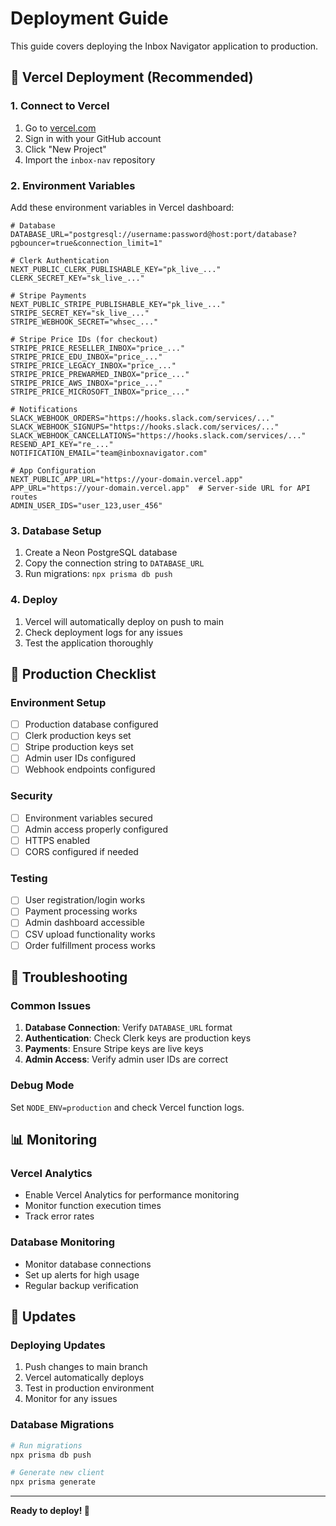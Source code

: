 # Deployment Guide

This guide covers deploying the Inbox Navigator application to production.

## 🚀 Vercel Deployment (Recommended)

### 1. Connect to Vercel
1. Go to [vercel.com](https://vercel.com)
2. Sign in with your GitHub account
3. Click "New Project"
4. Import the `inbox-nav` repository

### 2. Environment Variables
Add these environment variables in Vercel dashboard:

```env
# Database
DATABASE_URL="postgresql://username:password@host:port/database?pgbouncer=true&connection_limit=1"

# Clerk Authentication
NEXT_PUBLIC_CLERK_PUBLISHABLE_KEY="pk_live_..."
CLERK_SECRET_KEY="sk_live_..."

# Stripe Payments
NEXT_PUBLIC_STRIPE_PUBLISHABLE_KEY="pk_live_..."
STRIPE_SECRET_KEY="sk_live_..."
STRIPE_WEBHOOK_SECRET="whsec_..."

# Stripe Price IDs (for checkout)
STRIPE_PRICE_RESELLER_INBOX="price_..."
STRIPE_PRICE_EDU_INBOX="price_..."
STRIPE_PRICE_LEGACY_INBOX="price_..."
STRIPE_PRICE_PREWARMED_INBOX="price_..."
STRIPE_PRICE_AWS_INBOX="price_..."
STRIPE_PRICE_MICROSOFT_INBOX="price_..."

# Notifications
SLACK_WEBHOOK_ORDERS="https://hooks.slack.com/services/..."
SLACK_WEBHOOK_SIGNUPS="https://hooks.slack.com/services/..."
SLACK_WEBHOOK_CANCELLATIONS="https://hooks.slack.com/services/..."
RESEND_API_KEY="re_..."
NOTIFICATION_EMAIL="team@inboxnavigator.com"

# App Configuration
NEXT_PUBLIC_APP_URL="https://your-domain.vercel.app"
APP_URL="https://your-domain.vercel.app"  # Server-side URL for API routes
ADMIN_USER_IDS="user_123,user_456"
```

### 3. Database Setup
1. Create a Neon PostgreSQL database
2. Copy the connection string to `DATABASE_URL`
3. Run migrations: `npx prisma db push`

### 4. Deploy
1. Vercel will automatically deploy on push to main
2. Check deployment logs for any issues
3. Test the application thoroughly

## 🔧 Production Checklist

### Environment Setup
- [ ] Production database configured
- [ ] Clerk production keys set
- [ ] Stripe production keys set
- [ ] Admin user IDs configured
- [ ] Webhook endpoints configured

### Security
- [ ] Environment variables secured
- [ ] Admin access properly configured
- [ ] HTTPS enabled
- [ ] CORS configured if needed

### Testing
- [ ] User registration/login works
- [ ] Payment processing works
- [ ] Admin dashboard accessible
- [ ] CSV upload functionality works
- [ ] Order fulfillment process works

## 🐛 Troubleshooting

### Common Issues
1. **Database Connection**: Verify `DATABASE_URL` format
2. **Authentication**: Check Clerk keys are production keys
3. **Payments**: Ensure Stripe keys are live keys
4. **Admin Access**: Verify admin user IDs are correct

### Debug Mode
Set `NODE_ENV=production` and check Vercel function logs.

## 📊 Monitoring

### Vercel Analytics
- Enable Vercel Analytics for performance monitoring
- Monitor function execution times
- Track error rates

### Database Monitoring
- Monitor database connections
- Set up alerts for high usage
- Regular backup verification

## 🔄 Updates

### Deploying Updates
1. Push changes to main branch
2. Vercel automatically deploys
3. Test in production environment
4. Monitor for any issues

### Database Migrations
```bash
# Run migrations
npx prisma db push

# Generate new client
npx prisma generate
```

---

**Ready to deploy! 🚀**
